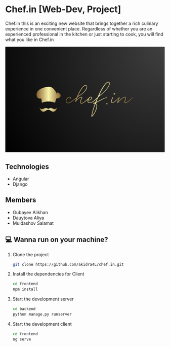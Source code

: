 # Chef.in [Web-Dev, Project]

Chef.in this is an exciting new website that brings together a rich culinary experience in one convenient place. Regardless of whether you are an experienced professional in the kitchen or just starting to cook, you will find what you like in Chef.in

![Image](./assets/chef.in-logo.png)

## Technologies
- Angular
- Django

## Members
- Gubayev Alikhan
- Dauytova Aliya
- Muldashov Salamat

## 💻 Wanna run on your machine?

1. Clone the project
    ```sh
    git clone https://github.com/akidra4L/chef.in.git
    ```

2. Install the dependencies for Client 
    ```sh
    cd frontend
    npm install
    ```

3. Start the development server
    ```sh
    cd backend
    python manage.py runserver
    ```

4. Start the development client
    ```sh
    cd frontend
    ng serve
    ```